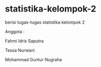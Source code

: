# statistika-kelompok-2

berisi tugas-tugas statistika kelompok 2

Anggota :

Fahmi Idris Saputra

Tessa Nurwani

Mohammad Guntur Nugraha
